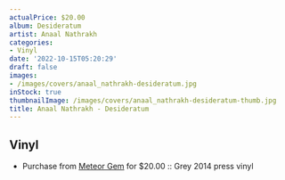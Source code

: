 ```yaml
---
actualPrice: $20.00
album: Desideratum
artist: Anaal Nathrakh
categories:
- Vinyl
date: '2022-10-15T05:20:29'
draft: false
images:
- /images/covers/anaal_nathrakh-desideratum.jpg
inStock: true
thumbnailImage: /images/covers/anaal_nathrakh-desideratum-thumb.jpg
title: Anaal Nathrakh - Desideratum
---
```


## Vinyl
* Purchase from [Meteor Gem](https://meteor-gem.com/products/anaal-nathrakh-desideratum-lp) for $20.00 :: Grey 2014 press vinyl
